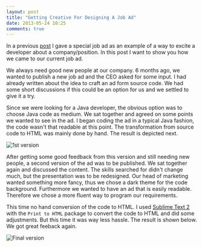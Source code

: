 ```yaml
---
layout: post
title: "Getting Creative For Designing A Job Ad"
date: 2013-05-24 10:25
comments: true
---
```

In a previous [post](http://cboutter.github.io/blog/2012/05/30/how-to-excite-a-developer-about-a-position/) I gave a special job ad as an example of a way to excite a developer about a company/position. In this post I want to show you how we came to our current job ad.  
  
We always need good new people at our company. 6 months ago, we wanted to publish a new job ad and the CEO asked for some input. I had already written about the idea to craft an ad form source code. We had some short discussions if this could be an option for us and we settled to give it a try.  
  
Since we were looking for a Java developer, the obvious option was to choose Java code as medium. We sat together and agreed on some points we wanted to see in the ad. I began coding the ad in a typical Java fashion, the code wasn't that readable at this point. The transformation from source code to HTML was mainly done by hand. The result is depicted next.  
  
![1st version](http://cboutter.github.io/images/jobad_v1.png)  
  
After getting some good feedback from this version and still needing new people, a second version of the ad was to be published. We sat together again and discussed the content. The skills searched for didn't change much, but the presentation was to be redesigned. Our head of marketing wanted something more fancy, thus we chose a dark theme for the code background. Furthermore we wanted to have an ad that is easily readable. Therefore we chose a more fluent way to program our requirements.  
  
This time no hand conversion of the code to HTML. I used [Sublime Text 2](http://www.sublimetext.com/2) with the `Print to HTML` package to convert the code to HTML and did some adjustments. But this time it was way less hassle. The result is shown below. We got great feeback again.  
  
![Final version](http://cboutter.github.io/images/jobad.png)
